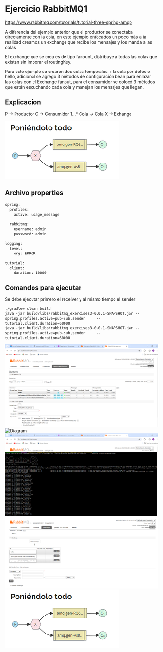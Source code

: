 

# Ejercicio RabbitMQ1
https://www.rabbitmq.com/tutorials/tutorial-three-spring-amqp 

 

A diferencia del ejemplo anterior que el productor se conectaba directamente con la cola, en este ejemplo enfocados un poco más a la realidad creamos un exchange que recibe los mensajes y los manda a las colas 
 
El exchange que se crea es de tipo fanount, distribuye a todas las colas que existan sin imporar el routingKey. 

Para este ejemplo se crearon dos colas temporales + la cola por defecto hello, adicional se agrego 3 métodos de configuración bean para enlazar las colas con el Exchange fanout, para el consumidor se colocó 3 métodos que están escuchando cada cola y manejan los mensajes que llegan. 

 

## Explicacion

P -> Productor 
C -> Consumidor 1...* 
Cola -> Cola 
X -> Exhange 

![Diagram](src/main/resources/diagrama5.png)

## Archivo properties

```spring-boot-properties-yaml
spring:
  profiles:
    active: usage_message

  rabbitmq:
    username: admin
    password: admin

logging:
  level:
    org: ERROR

tutorial:
  client:
    duration: 10000
```


## Comandos para ejecutar

Se debe ejecutar primero el receiver y al mismo tiempo el sender

```
./gradlew clean build
java -jar build/libs/rabbitmq_exercises3-0.0.1-SNAPSHOT.jar --spring.profiles.active=pub-sub,sender     --tutorial.client.duration=60000
java -jar build/libs/rabbitmq_exercises3-0.0.1-SNAPSHOT.jar --spring.profiles.active=pub-sub,sender     --tutorial.client.duration=60000
```

![Diagram](src/main/resources/diagrama.png)
![Diagram](src/main/resources/diagrama1.png)
![Diagram](src/main/resources/diagrama3.png)
![Diagram](src/main/resources/diagrama4.png)
![Diagram](src/main/resources/diagrama5.png)



